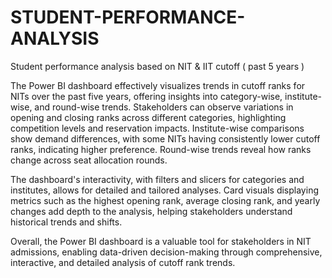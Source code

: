 # STUDENT-PERFORMANCE-ANALYSIS
Student performance analysis based on NIT &amp; IIT cutoff ( past 5 years )

The Power BI dashboard effectively visualizes trends in cutoff ranks for NITs over the past five years, offering insights into category-wise, institute-wise, and round-wise trends. Stakeholders can observe variations in opening and closing ranks across different categories, highlighting competition levels and reservation impacts. Institute-wise comparisons show demand differences, with some NITs having consistently lower cutoff ranks, indicating higher preference. Round-wise trends reveal how ranks change across seat allocation rounds.

The dashboard's interactivity, with filters and slicers for categories and institutes, allows for detailed and tailored analyses. Card visuals displaying metrics such as the highest opening rank, average closing rank, and yearly changes add depth to the analysis, helping stakeholders understand historical trends and shifts.

Overall, the Power BI dashboard is a valuable tool for stakeholders in NIT admissions, enabling data-driven decision-making through comprehensive, interactive, and detailed analysis of cutoff rank trends.
